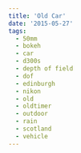 ```yaml
---
title: 'Old Car'
date: '2015-05-27'
tags:
  - 50mm
  - bokeh
  - car
  - d300s
  - depth of field
  - dof
  - edinburgh
  - nikon
  - old
  - oldtimer
  - outdoor
  - rain
  - scotland
  - vehicle
---
```


